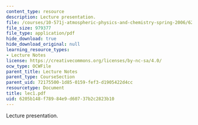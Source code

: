 ```yaml
---
content_type: resource
description: Lecture presentation.
file: /courses/10-571j-atmospheric-physics-and-chemistry-spring-2006/6205b148f78984e9d60737b2c2823b10_lec1.pdf
file_size: 979377
file_type: application/pdf
hide_download: true
hide_download_original: null
learning_resource_types:
- Lecture Notes
license: https://creativecommons.org/licenses/by-nc-sa/4.0/
ocw_type: OCWFile
parent_title: Lecture Notes
parent_type: CourseSection
parent_uid: 72175500-1d85-0159-fef3-d1905422d4cc
resourcetype: Document
title: lec1.pdf
uid: 6205b148-f789-84e9-d607-37b2c2823b10
---
```

Lecture presentation.